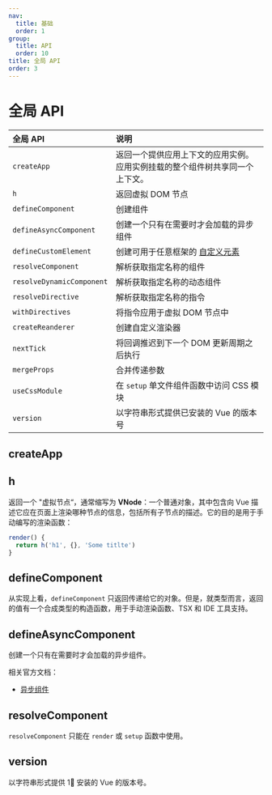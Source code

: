 ```yaml
---
nav:
  title: 基础
  order: 1
group:
  title: API
  order: 10
title: 全局 API
order: 3
---
```


# 全局 API

| 全局 API                  | 说明                                                                                                                 |
| :------------------------ | :------------------------------------------------------------------------------------------------------------------- |
| `createApp`               | 返回一个提供应用上下文的应用实例。应用实例挂载的整个组件树共享同一个上下文。                                         |
| `h`                       | 返回虚拟 DOM 节点                                                                                                    |
| `defineComponent`         | 创建组件                                                                                                             |
| `defineAsyncComponent`    | 创建一个只有在需要时才会加载的异步组件                                                                               |
| `defineCustomElement`     | 创建可用于任意框架的 [自定义元素](https://developer.mozilla.org/zh-CN/docs/Web/Web_Components/Using_custom_elements) |
| `resolveComponent`        | 解析获取指定名称的组件                                                                                               |
| `resolveDynamicComponent` | 解析获取指定名称的动态组件                                                                                           |
| `resolveDirective`        | 解析获取指定名称的指令                                                                                               |
| `withDirectives`          | 将指令应用于虚拟 DOM 节点中                                                                                          |
| `createReanderer`         | 创建自定义渲染器                                                                                                     |
| `nextTick`                | 将回调推迟到下一个 DOM 更新周期之后执行                                                                              |
| `mergeProps`              | 合并传递参数                                                                                                         |
| `useCssModule`            | 在 `setup` 单文件组件函数中访问 CSS 模块                                                                             |
| `version`                 | 以字符串形式提供已安装的 Vue 的版本号                                                                                |

## createApp

## h

返回一个 "虚拟节点“，通常缩写为 **VNode**：一个普通对象，其中包含向 Vue 描述它应在页面上渲染哪种节点的信息，包括所有子节点的描述。它的目的是用于手动编写的渲染函数：

```js
render() {
  return h('h1', {}, 'Some titlte')
}
```

## defineComponent

从实现上看，`defineComponent` 只返回传递给它的对象。但是，就类型而言，返回的值有一个合成类型的构造函数，用于手动渲染函数、TSX 和 IDE 工具支持。

## defineAsyncComponent

创建一个只有在需要时才会加载的异步组件。

相关官方文档：

- [异步组件](https://vue3js.cn/docs/zh/guide/migration/async-components.html)

## resolveComponent

`resolveComponent` 只能在 `render` 或 `setup` 函数中使用。

## version

以字符串形式提供 1⃣️ 安装的 Vue 的版本号。
